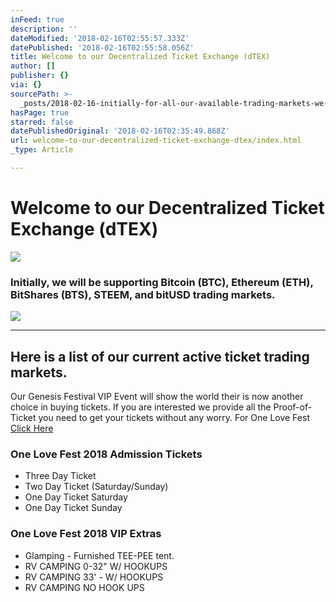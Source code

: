 ```yaml
---
inFeed: true
description: ''
dateModified: '2018-02-16T02:55:57.333Z'
datePublished: '2018-02-16T02:55:58.056Z'
title: Welcome to our Decentralized Ticket Exchange (dTEX)
author: []
publisher: {}
via: {}
sourcePath: >-
  _posts/2018-02-16-initially-for-all-our-available-trading-markets-we-will-be-s.md
hasPage: true
starred: false
datePublishedOriginal: '2018-02-16T02:35:49.868Z'
url: welcome-to-our-decentralized-ticket-exchange-dtex/index.html
_type: Article

---
```

# Welcome to our Decentralized Ticket Exchange (dTEX)
![](https://the-grid-user-content.s3-us-west-2.amazonaws.com/c3fe1720-006f-44a7-bb59-3038ab116c78.png)

### Initially, we will be supporting Bitcoin (BTC), Ethereum (ETH), BitShares (BTS), STEEM, and bitUSD trading markets.
![](https://the-grid-user-content.s3-us-west-2.amazonaws.com/bff6f51f-9706-4dc7-8699-b26d691cb4c8.png)

---

## Here is a list of our current active ticket trading markets.

Our Genesis Festival VIP Event will show the world their is now another choice in buying tickets. If you are interested we provide all the Proof-of-Ticket you need to get your tickets without any worry. For One Love Fest [Click Here][0]

### One Love Fest 2018 Admission Tickets

* Three Day Ticket
* Two Day Ticket (Saturday/Sunday)
* One Day Ticket Saturday
* One Day Ticket Sunday

### One Love Fest 2018 VIP Extras

* Glamping - Furnished TEE-PEE tent.
* RV CAMPING 0-32" W/ HOOKUPS
* RV CAMPING 33' - W/ HOOKUPS
* RV CAMPING NO HOOK UPS

[0]: https://steemit.com/@onelove-eco "Click to See One Love Eco"